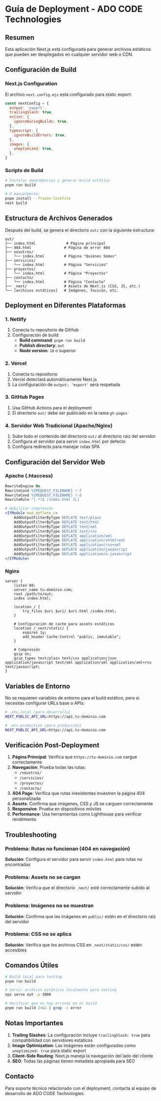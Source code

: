 # Guía de Deployment - ADO CODE Technologies

## Resumen
Esta aplicación Next.js está configurada para generar archivos estáticos que pueden ser desplegados en cualquier servidor web o CDN.

## Configuración de Build

### Next.js Configuration
El archivo `next.config.mjs` está configurado para static export:

```javascript
const nextConfig = {
  output: 'export',
  trailingSlash: true,
  eslint: {
    ignoreDuringBuilds: true,
  },
  typescript: {
    ignoreBuildErrors: true,
  },
  images: {
    unoptimized: true,
  },
}
```

### Scripts de Build
```bash
# Instalar dependencias y generar build estático
pnpm run build

# O manualmente:
pnpm install --frozen-lockfile
next build
```

## Estructura de Archivos Generados

Después del build, se genera el directorio `out/` con la siguiente estructura:

```
out/
├── index.html              # Página principal
├── 404.html               # Página de error 404
├── nosotros/
│   └── index.html         # Página "Quiénes Somos"
├── servicios/
│   └── index.html         # Página "Servicios"
├── proyectos/
│   └── index.html         # Página "Proyectos"
├── contacto/
│   └── index.html         # Página "Contacto"
├── _next/                 # Assets de Next.js (CSS, JS, etc.)
└── [archivos estáticos]   # Imágenes, favicon, etc.
```

## Deployment en Diferentes Plataformas

### 1. Netlify
1. Conecta tu repositorio de GitHub
2. Configuración de build:
   - **Build command**: `pnpm run build`
   - **Publish directory**: `out`
   - **Node version**: `18` o superior

### 2. Vercel
1. Conecta tu repositorio
2. Vercel detectará automáticamente Next.js
3. La configuración de `output: 'export'` será respetada

### 3. GitHub Pages
1. Usa GitHub Actions para el deployment
2. El directorio `out/` debe ser publicado en la rama `gh-pages`

### 4. Servidor Web Tradicional (Apache/Nginx)
1. Sube todo el contenido del directorio `out/` al directorio raíz del servidor
2. Configura el servidor para servir `index.html` por defecto
3. Configura redirects para manejar rutas SPA

## Configuración del Servidor Web

### Apache (.htaccess)
```apache
RewriteEngine On
RewriteCond %{REQUEST_FILENAME} !-f
RewriteCond %{REQUEST_FILENAME} !-d
RewriteRule ^(.*)$ /index.html [L]

# Habilitar compresión
<IfModule mod_deflate.c>
    AddOutputFilterByType DEFLATE text/plain
    AddOutputFilterByType DEFLATE text/html
    AddOutputFilterByType DEFLATE text/xml
    AddOutputFilterByType DEFLATE text/css
    AddOutputFilterByType DEFLATE application/xml
    AddOutputFilterByType DEFLATE application/xhtml+xml
    AddOutputFilterByType DEFLATE application/rss+xml
    AddOutputFilterByType DEFLATE application/javascript
    AddOutputFilterByType DEFLATE application/x-javascript
</IfModule>
```

### Nginx
```nginx
server {
    listen 80;
    server_name tu-dominio.com;
    root /path/to/out;
    index index.html;

    location / {
        try_files $uri $uri/ $uri.html /index.html;
    }

    # Configuración de cache para assets estáticos
    location /_next/static/ {
        expires 1y;
        add_header Cache-Control "public, immutable";
    }

    # Compresión
    gzip on;
    gzip_types text/plain text/css application/json application/javascript text/xml application/xml application/xml+rss text/javascript;
}
```

## Variables de Entorno

No se requieren variables de entorno para el build estático, pero si necesitas configurar URLs base o APIs:

```bash
# .env.local (para desarrollo)
NEXT_PUBLIC_API_URL=https://api.tu-dominio.com

# .env.production (para producción)
NEXT_PUBLIC_API_URL=https://api.tu-dominio.com
```

## Verificación Post-Deployment

1. **Página Principal**: Verifica que `https://tu-dominio.com` cargue correctamente
2. **Navegación**: Prueba todas las rutas:
   - `/nosotros/`
   - `/servicios/`
   - `/proyectos/`
   - `/contacto/`
3. **404 Page**: Verifica que rutas inexistentes muestren la página 404 personalizada
4. **Assets**: Confirma que imágenes, CSS y JS se carguen correctamente
5. **Responsive**: Prueba en dispositivos móviles
6. **Performance**: Usa herramientas como Lighthouse para verificar rendimiento

## Troubleshooting

### Problema: Rutas no funcionan (404 en navegación)
**Solución**: Configura el servidor para servir `index.html` para rutas no encontradas

### Problema: Assets no se cargan
**Solución**: Verifica que el directorio `_next/` esté correctamente subido al servidor

### Problema: Imágenes no se muestran
**Solución**: Confirma que las imágenes en `public/` estén en el directorio raíz del servidor

### Problema: CSS no se aplica
**Solución**: Verifica que los archivos CSS en `_next/static/css/` estén accesibles

## Comandos Útiles

```bash
# Build local para testing
pnpm run build

# Servir archivos estáticos localmente para testing
npx serve out -p 3000

# Verificar que no hay errores en el build
pnpm run build 2>&1 | grep -i error
```

## Notas Importantes

1. **Trailing Slashes**: La configuración incluye `trailingSlash: true` para compatibilidad con servidores estáticos
2. **Image Optimization**: Las imágenes están configuradas como `unoptimized: true` para static export
3. **Client-Side Routing**: Next.js maneja la navegación del lado del cliente
4. **SEO**: Todas las páginas tienen metadata apropiada para SEO

## Contacto

Para soporte técnico relacionado con el deployment, contacta al equipo de desarrollo de ADO CODE Technologies.